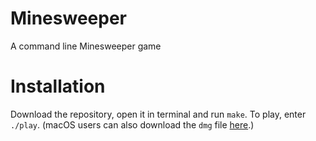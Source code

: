 # Minesweeper
A command line Minesweeper game

# Installation
Download the repository, open it in terminal and run `make`. To play, enter `./play`. (macOS users can also download the `dmg` file [here](https://www.dropbox.com/s/pxyy0rzex36ad9a/install_minesweeper.dmg?dl=0).)
